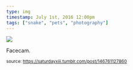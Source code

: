 ```yaml
---
type: img
timestamp: July 1st, 2016 12:00pm
tags: ["snake", "pets", "photography"]
---
```

<img src="https://saturdayxiii.github.io/media/146761127860.jpg"/>
                                                                                          
Facecam.
 
                                    
                
                
                
                
                                
<small>source: https://saturdayxiii.tumblr.com/post/146761127860</small>